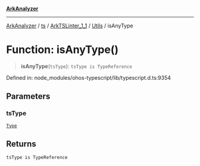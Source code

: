 [**ArkAnalyzer**](../../../../../../../../README.md)

***

[ArkAnalyzer](../../../../../../../../globals.md) / [ts](../../../../../README.md) / [ArkTSLinter\_1\_1](../../../README.md) / [Utils](../README.md) / isAnyType

# Function: isAnyType()

> **isAnyType**(`tsType`): `tsType is TypeReference`

Defined in: node\_modules/ohos-typescript/lib/typescript.d.ts:9354

## Parameters

### tsType

[`Type`](../../../../../interfaces/Type.md)

## Returns

`tsType is TypeReference`
